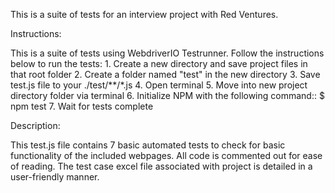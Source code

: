 This is a suite of tests for an interview project with Red Ventures.

Instructions:

This is a suite of tests using WebdriverIO Testrunner.  Follow the instructions below to run the tests:
    1. Create a new directory and save project files in that root folder
    2. Create a folder named "test" in the new directory
    3. Save test.js file to your ./test/**/*.js
    4. Open terminal
    5. Move into new project directory folder via terminal
    6. Initialize NPM with the following command::    $ npm test
    7. Wait for tests complete


Description:

This test.js file contains 7 basic automated tests to check for basic functionality of the included webpages.  All code is commented out for ease of reading.  The test case excel file associated with project is detailed in a user-friendly manner.
